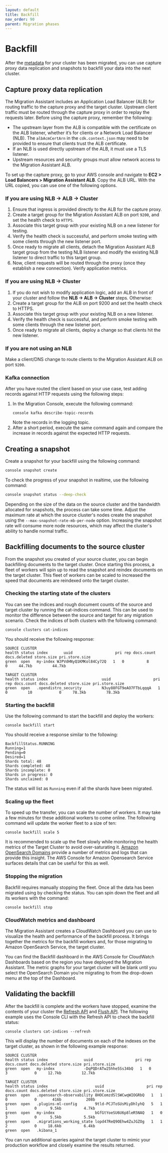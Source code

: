 ```yaml
---
layout: default
title: Backfill
nav_order: 90
parent: Migration phases
---
```


# Backfill

After the [metadata]({{site.url}}{{site.baseurl}}/migrations/migration-phases/migrating-metadata) for your cluster has been migrated, you can use capture proxy data replication and snapshots to backfill your data into the next cluster.

## Capture proxy data replication

The Migration Assistant includes an Application Load Balancer (ALB) for routing traffic to the capture proxy and the target cluster. Upstream client traffic must be routed through the capture proxy in order to replay the requests later. Before using the capture proxy, remember the following:

* The upstream layer from the ALB is compatible with the certificate on the ALB listener, whether it’s for clients or a Network Load Balancer (NLB). The `albAcmCertArn` in the `cdk.context.json` may need to be provided to ensure that clients trust the ALB certificate.
* If an NLB is used directly upstream of the ALB, it must use a TLS listener.
* Upstream resources and security groups must allow network access to the Migration Assistant ALB.

To set up the capture proxy, go to your AWS console and navigate to **EC2 > Load Balancers > Migration Assistant ALB**. Copy the ALB URL. With the URL copied, you can use one of the following options.


### If you are using **NLB → ALB → Cluster**

1. Ensure that ingress is provided directly to the ALB for the capture proxy.
2. Create a target group for the Migration Assistant ALB on port `9200`, and set the health check to `HTTPS`.
3. Associate this target group with your existing NLB on a new listener for testing.
4. Verify the health check is successful, and perform smoke testing with some clients through the new listener port.
5. Once ready to migrate all clients, detach the Migration Assistant ALB target group from the testing NLB listener and modify the existing NLB listener to direct traffic to this target group.
6. Now, client requests will be routed through the proxy (once they establish a new connection). Verify application metrics.

### If you are using **NLB → Cluster**

1. If you do not wish to modify application logic, add an ALB in front of your cluster and follow the **NLB → ALB → Cluster** steps. Otherwise:
2. Create a target group for the ALB on port 9200 and set the health check to HTTPS.
3. Associate this target group with your existing NLB on a new listener.
4. Verify the health check is successful, and perform smoke testing with some clients through the new listener port.
5. Once ready to migrate all clients, deploy a change so that clients hit the new listener.
   

### If you are **not using an NLB**

Make a client/DNS change to route clients to the Migration Assistant ALB on port `9200`.


### Kafka connection

After you have routed the client based on your use case, test adding records against HTTP requests using the following steps:

1. In the Migration Console, execute the following command:
   ```shell
   console kafka describe-topic-records
   ```
   Note the records in the logging topic.
2. After a short period, execute the same command again and compare the increase in records against the expected HTTP requests.


## Creating a snapshot

Create a snapshot for your backfill using the following command:

```bash
console snapshot create
```

To check the progress of your snapshot in realtime, use the following command:

```bash
console snapshot status --deep-check
```

Depending on the size of the data on the source cluster and the bandwidth allocated for snapshots, the process can take some time. Adjust the maximum rate at which the source cluster's nodes create the snapshot using the `--max-snapshot-rate-mb-per-node` option. Increasing the snapshot rate will consume more node resources, which may affect the cluster's ability to handle normal traffic.

## Backfilling documents to the source cluster

From the snapshot you created of your source cluster, you can begin backfilling documents to the target cluster. Once starting this process, a fleet of workers will spin up to read the snapshot and reindex documents on the target cluster. This fleet of workers can be scaled to increased the speed that documents are reindexed onto the target cluster.

### Checking the starting state of the clusters

You can see the indices and rough document counts of the source and target cluster by running the cat-indices command.  This can be used to monitor the difference between the source and target for any migration scenario.  Check the indices of both clusters with the following command:

```shell
console clusters cat-indices
```

You should receive the following response:

```shell
SOURCE CLUSTER
health status index       uuid                   pri rep docs.count docs.deleted store.size pri.store.size
green  open   my-index WJPVdHNyQ1KMKol84Cy72Q   1   0          8            0     44.7kb         44.7kb

TARGET CLUSTER
health status index                        uuid                   pri rep docs.count docs.deleted store.size pri.store.size
green  open   .opendistro_security         N3uy88FGT9eAO7FTbLqqqA   1   0         10            0     78.3kb         78.3kb
```

### Starting the backfill

Use the following command to start the backfill and deploy the workers:

```shell
console backfill start
```

You should receive a response similar to the following:

```shell
BackfillStatus.RUNNING
Running=1
Pending=0
Desired=1
Shards total: 48
Shards completed: 48
Shards incomplete: 0
Shards in progress: 0
Shards unclaimed: 0
```

The status will list as `Running` even if all the shards have been migrated.


### Scaling up the fleet

To speed up the transfer, you can scale the number of workers. It may take a few minutes for these additional workers to come online.  The following command will update the worker fleet to a size of ten:

```shell
console backfill scale 5
```

It is recommended to scale up the fleet slowly while monitoring the health metrics of the Target Cluster to avoid over-saturating it. [Amazon OpenSearch Domains](https://docs.aws.amazon.com/opensearch-service/latest/developerguide/monitoring.html) provide a number of metrics and logs that can provide this insight. The AWS Console for Amazon Opensearch Service surfaces details that can be useful for this as well.

### Stopping the migration

Backfill requires manually stopping the fleet.  Once all the data has been migrated using by checking the status.  You can spin down the fleet and all its workers with the command:

```shell
console backfill stop
```

### CloudWatch metrics and dashboard

The Migration Assistant creates a CloudWatch Dashboard you can use to visualize the health and performance of the backfill process. It brings together the metrics for the backfill workers and, for those migrating to Amazon OpenSearch Service, the target cluster.

You can find the Backfill dashboard in the AWS Console for CloudWatch Dashboards based on the region you have deployed the Migration Assistant. The metric graphs for your target cluster will be blank until you select the OpenSearch Domain you're migrating to from the drop-down menu at the top of the Dashboard.

## Validating the backfill

After the backfill is complete and the workers have stopped, examine the contents of your cluster the [Refresh API](https://opensearch.org/docs/latest/api-reference/index-apis/refresh/) and [Flush API](https://opensearch.org/docs/latest/api-reference/index-apis/flush/). The following example uses the Console CLI with the Refresh API to check the backfill status:

```shell
console clusters cat-indices --refresh
```

This will display the number of documents on each of the indexes on the target cluster, as shown in the following example response:

```shell
SOURCE CLUSTER
health status index                uuid                   pri rep docs.count docs.deleted store.size pri.store.size
green  open   my-index             -DqPQDrATw25hhe5Ss34bQ   1   0          3            0     12.7kb         12.7kb

TARGET CLUSTER
health status index                     uuid                   pri rep docs.count docs.deleted store.size pri.store.size
green  open   .opensearch-observability 8HOComzdSlSWCwqWIOGRbQ   1   1          0            0       416b           208b
green  open   .plugins-ml-config        9tld-PCJToSUsMiyDhlyhQ   5   1          1            0      9.5kb          4.7kb
green  open   my-index                  bGfGtYoeSU6U6p8leR5NAQ   1   0          3            0      5.5kb          5.5kb
green  open   .migrations_working_state lopd47ReQ9OEhw4ZuJGZOg   1   1          2            0     18.6kb          6.4kb
green  open   .kibana_1
```

You can run additional queries against the target cluster to mimic your production workflow and closely examine the results returned.